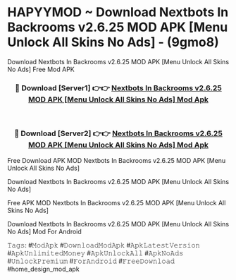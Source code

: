 # HAPYYMOD ~ Download Nextbots In Backrooms v2.6.25 MOD APK [Menu Unlock All Skins No Ads] - (9gmo8)
Download Nextbots In Backrooms v2.6.25 MOD APK [Menu Unlock All Skins No Ads] Free Mod APK

<div align="center">
<h3>🔴 Download [Server1] 👉👉 <a href="https://apk-comot.site?title=Nextbots_In_Backrooms_v2.6.25_MOD_APK_[Menu_Unlock_All_Skins_No_Ads]">Nextbots In Backrooms v2.6.25 MOD APK [Menu Unlock All Skins No Ads] Mod Apk</a></h3><br>

<h3>🔴 Download [Server2] 👉👉 <a href="https://apk-comot.site?title=Nextbots_In_Backrooms_v2.6.25_MOD_APK_[Menu_Unlock_All_Skins_No_Ads]">Nextbots In Backrooms v2.6.25 MOD APK [Menu Unlock All Skins No Ads] Mod Apk</a></h3>
</div>


Free Download APK MOD Nextbots In Backrooms v2.6.25 MOD APK [Menu Unlock All Skins No Ads]

Download Nextbots In Backrooms v2.6.25 MOD APK [Menu Unlock All Skins No Ads] 

Free APK MOD Nextbots In Backrooms v2.6.25 MOD APK [Menu Unlock All Skins No Ads] 

Download Nextbots In Backrooms v2.6.25 MOD APK [Menu Unlock All Skins No Ads] Mod For Android

𝚃𝚊𝚐𝚜: #𝙼𝚘𝚍𝙰𝚙𝚔 #𝙳𝚘𝚠𝚗𝚕𝚘𝚊𝚍𝙼𝚘𝚍𝙰𝚙𝚔 #𝙰𝚙𝚔𝙻𝚊𝚝𝚎𝚜𝚝𝚅𝚎𝚛𝚜𝚒𝚘𝚗 #𝙰𝚙𝚔𝚄𝚗𝚕𝚒𝚖𝚒𝚝𝚎𝚍𝙼𝚘𝚗𝚎𝚢 #𝙰𝚙𝚔𝚄𝚗𝚕𝚘𝚌𝚔𝙰𝚕𝚕 #𝙰𝚙𝚔𝙽𝚘𝙰𝚍𝚜 #𝚄𝚗𝚕𝚘𝚌𝚔𝙿𝚛𝚎𝚖𝚒𝚞𝚖 #𝙵𝚘𝚛𝙰𝚗𝚍𝚛𝚘𝚒𝚍 #𝙵𝚛𝚎𝚎𝙳𝚘𝚠𝚗𝚕𝚘𝚊𝚍 #home_design_mod_apk